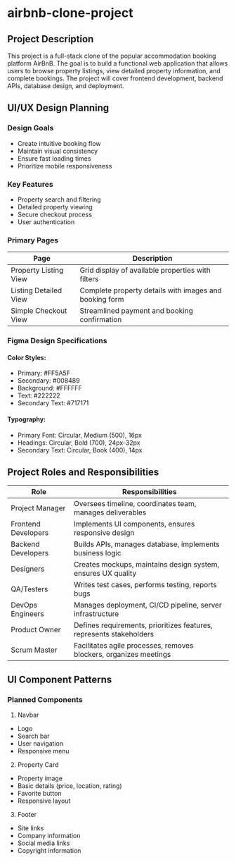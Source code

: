 # airbnb-clone-project

## Project Description
This project is a full-stack clone of the popular accommodation booking platform AirBnB. The goal is to build a functional web application that allows users to browse property listings, view detailed property information, and complete bookings. The project will cover frontend development, backend APIs, database design, and deployment.

## UI/UX Design Planning
### Design Goals
- Create intuitive booking flow
- Maintain visual consistency
- Ensure fast loading times
- Prioritize mobile responsiveness
  
### Key Features
- Property search and filtering
- Detailed property viewing
- Secure checkout process
- User authentication
  
### Primary Pages
|Page	     |    Description|
|----------|----------|
|Property Listing View	| Grid display of available properties with filters |
|Listing Detailed View	| Complete property details with images and booking form |
|Simple Checkout View	|Streamlined payment and booking confirmation|


### Figma Design Specifications
#### Color Styles:

- Primary: #FF5A5F
- Secondary: #008489
- Background: #FFFFFF
- Text: #222222
- Secondary Text: #717171
  
#### Typography:

- Primary Font: Circular, Medium (500), 16px
- Headings: Circular, Bold (700), 24px-32px
- Secondary Text: Circular, Book (400), 14px

## Project Roles and Responsibilities
| Role	 | Responsibilities	 | 
|----------|----------|
| Project Manager	 | 	Oversees timeline, coordinates team, manages deliverables 	 | 
| Frontend Developers		 | Implements UI components, ensures responsive design	 | 
| Backend Developers	 | 	Builds APIs, manages database, implements business logic	 | 
| Designers	 | 	Creates mockups, maintains design system, ensures UX quality	 | 
| QA/Testers 	 | 	Writes test cases, performs testing, reports bugs	 | 
| DevOps Engineers		 | Manages deployment, CI/CD pipeline, server infrastructure	 | 
| Product Owner		 | Defines requirements, prioritizes features, represents stakeholders	 | 
| Scrum Master		 | Facilitates agile processes, removes blockers, organizes meetings	 | 


## UI Component Patterns
### Planned Components
1. Navbar

- Logo
- Search bar
- User navigation
- Responsive menu

2. Property Card

- Property image
- Basic details (price, location, rating)
- Favorite button
- Responsive layout

3. Footer

- Site links
- Company information
- Social media links
- Copyright information


